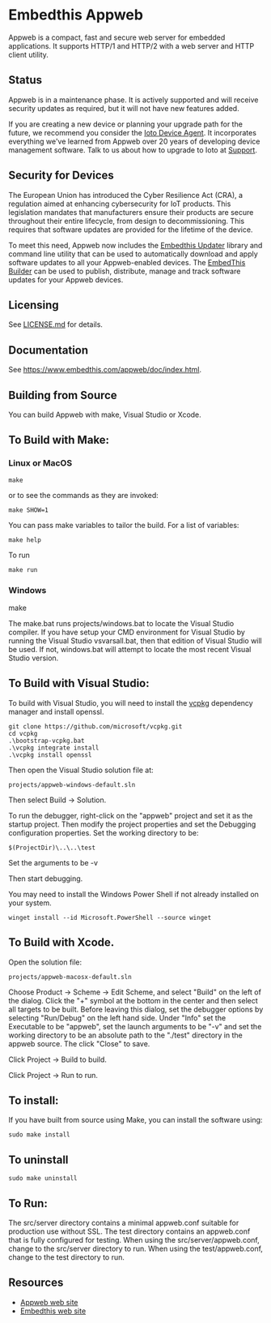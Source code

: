 Embedthis Appweb
===

Appweb is a compact, fast and secure web server for embedded applications. It
supports HTTP/1 and HTTP/2 with a web server and HTTP client utility.

## Status

Appweb is in a maintenance phase. It is actively supported and will receive
security updates as required, but it will not have new features added. 

If you are creating a new device or planning your upgrade path for the future,
we recommend you consider the [Ioto Device
Agent](https://www.embedthis.com/ioto/). It incorporates everything we've
learned from Appweb over 20 years of developing device management software.
Talk to us about how to upgrade to Ioto at
[Support](mailto:support@embedthis.com).

## Security for Devices

The European Union has introduced the Cyber Resilience Act (CRA), a regulation
aimed at enhancing cybersecurity for IoT products. This legislation mandates
that manufacturers ensure their products are secure throughout their entire
lifecycle, from design to decommissioning. This requires that software updates
are provided for the lifetime of the device.

To meet this need, Appweb now includes the [Embedthis Updater](src/updater/)
library and command line utility that can be used to automatically download and
apply software updates to all your Appweb-enabled devices. The [EmbedThis
Builder](https://www.embedthis.com/builder/) can be used to publish,
distribute, manage and track software updates for your Appweb devices.

## Licensing

See [LICENSE.md](LICENSE.md) for details.

## Documentation

  See https://www.embedthis.com/appweb/doc/index.html.

## Building from Source

You can build Appweb with make, Visual Studio or Xcode.

## To Build with Make:

### Linux or MacOS

    make

or to see the commands as they are invoked:

    make SHOW=1

You can pass make variables to tailor the build. For a list of variables:

	make help

To run

	make run

### Windows

make

The make.bat runs projects/windows.bat to locate the Visual Studio compiler. If
you have setup
your CMD environment for Visual Studio by running the Visual Studio
vsvarsall.bat, then that edition of
Visual Studio will be used. If not, windows.bat will attempt to locate the most
recent Visual Studio version.

## To Build with Visual Studio:

To build with Visual Studio, you will need to install the
[vcpkg](https://vcpkg.io/en/) dependency manager and install openssl.

    git clone https://github.com/microsoft/vcpkg.git
    cd vcpkg
    .\bootstrap-vcpkg.bat
    .\vcpkg integrate install
    .\vcpkg install openssl

Then open the Visual Studio solution file at:

    projects/appweb-windows-default.sln

Then select Build -> Solution.

To run the debugger, right-click on the "appweb" project and set it as the
startup project. Then modify the project properties and set the Debugging
configuration properties. Set the working directory to be:

    $(ProjectDir)\..\..\test

Set the arguments to be
    -v

Then start debugging.

You may need to install the Windows Power Shell if not already installed on
your system.

    winget install --id Microsoft.PowerShell --source winget

## To Build with Xcode.

Open the solution file:

    projects/appweb-macosx-default.sln

Choose Product -> Scheme -> Edit Scheme, and select "Build" on the left of the
dialog. Click the "+" symbol at the bottom in the center and then select all
targets to be built. Before leaving this dialog, set the debugger options by
selecting "Run/Debug" on the left hand side. Under "Info" set the Executable to
be "appweb", set the launch arguments to be "-v" and set the working directory
to be an absolute path to the "./test" directory in the appweb source. The
click "Close" to save.

Click Project -> Build to build.

Click Project -> Run to run.

## To install:

If you have built from source using Make, you can install the software using:

    sudo make install

## To uninstall

    sudo make uninstall

## To Run:

The src/server directory contains a minimal appweb.conf suitable for production
use without SSL. The test directory contains an appweb.conf that is fully
configured for testing. When using the src/server/appweb.conf, change to the
src/server directory to run. When using the test/appweb.conf, change to the
test directory to run.

Resources
---
  - [Appweb web site](https://www.embedthis.com/)
  - [Embedthis web site](https://www.embedthis.com/)
